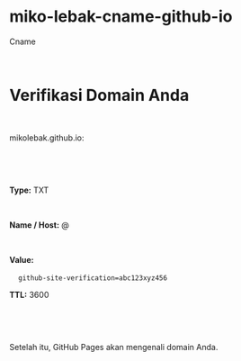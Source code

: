 # miko-lebak-cname-github-io
Cname
<!DOCTYPE html>
<html lang="id">
<head>
  <meta charset="UTF-8">
  <meta name="viewport" content="width=device-width, initial-scale=1">
  <meta name="description" content="Verifikasi Domain TXT DNS untuk GitHub Pages">
  <title>Verifikasi Domain - GitHub Pages</title>
  <style>
    body {
      font-family: Arial, sans-serif;
      text-align: center;
      padding: 50px;
      background-color: #f9f9f9;
    }
    h1 {
      color: #333;
    }
    .dns-box {
      background: #fff;
      border: 1px solid #ccc;
      padding: 20px;
      display: inline-block;
      margin-top: 20px;
    }
    code {
      background: #eee;
      padding: 5px 10px;
      display: inline-block;
      margin-top: 10px;
    }
  </style>
</head>
<body>
  <h1>Verifikasi Domain Anda</h1>
  <p>mikolebak.github.io:</p> 

  <div class="dns-box">
    <p><strong>Type:</strong> TXT</p>
    <p><strong>Name / Host:</strong> @</p>
    <p><strong>Value:</strong></p>
    <code>github-site-verification=abc123xyz456</code>
    <p><strong>TTL:</strong> 3600</p>
  </div> 

  <p>Setelah itu, GitHub Pages akan mengenali domain Anda.</p>
</body>
</html>
